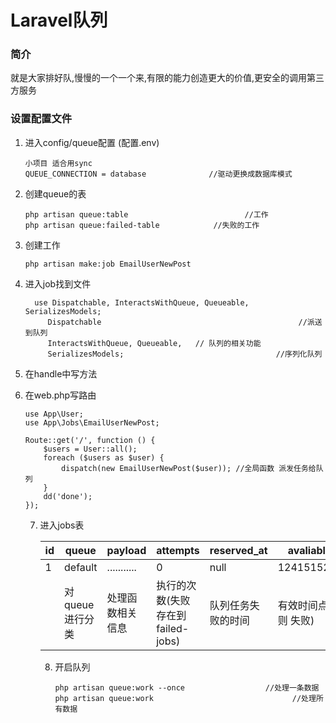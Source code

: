 # Laravel队列

### 简介

就是大家排好队,慢慢的一个一个来,有限的能力创造更大的价值,更安全的调用第三方服务

### 设置配置文件

1. 进入config/queue配置 (配置.env)

   ```
   小项目 适合用sync
   QUEUE_CONNECTION = database 				//驱动更换成数据库模式
   ```

2. 创建queue的表

   ```
   php artisan queue:table							//工作
   php artisan queue:failed-table			 //失败的工作
   ```

3. 创建工作

   ```
   php artisan make:job EmailUserNewPost
   ```

4. 进入job找到文件

   ```
     use Dispatchable, InteractsWithQueue, Queueable, SerializesModels;
     	Dispatchable											//派送到队列      
    	InteractsWithQueue, Queueable,   // 队列的相关功能
    	SerializesModels;      							   //序列化队列
   ```

5. 在handle中写方法

6. 在web.php写路由

   ```
   use App\User;
   use App\Jobs\EmailUserNewPost;
   
   Route::get('/', function () {
       $users = User::all();
       foreach ($users as $user) {
           dispatch(new EmailUserNewPost($user)); //全局函数 派发任务给队列
       }
       dd('done');
   });
   ```

   7. 进入jobs表

      | id   | queue           | payload          | attempts                          | reserved_at        | avaliable_at            | created_at |      |
      | ---- | --------------- | ---------------- | --------------------------------- | ------------------ | ----------------------- | ---------- | ---- |
      | 1    | default         | ...........      | 0                                 | null               | 124151523412            |            |      |
      |      | 对queue进行分类 | 处理函数相关信息 | 执行的次数(失败存在到failed-jobs) | 队列任务失败的时间 | 有效时间点(超过则 失败) |            |      |

      8. 开启队列

         ```
         php artisan queue:work --once   				//处理一条数据
         php artisan queue:work  							  //处理所有数据
         ```

         